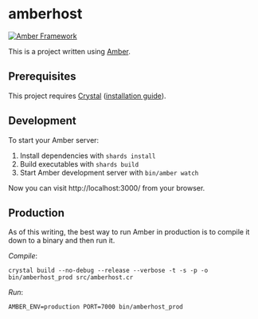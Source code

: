 # amberhost

[![Amber Framework](https://img.shields.io/badge/using-amber_framework-orange.svg)](https://amberframework.org)

This is a project written using [Amber](https://amberframework.org).

## Prerequisites

This project requires [Crystal](https://crystal-lang.org/) ([installation guide](https://crystal-lang.org/docs/installation/)).

## Development

To start your Amber server:

1. Install dependencies with `shards install`
2. Build executables with `shards build`
3. Start Amber development server with `bin/amber watch`

Now you can visit http://localhost:3000/ from your browser.

## Production

As of this writing, the best way to run Amber in production is to compile it down
to a binary and then run it.

*Compile*:

```shell
crystal build --no-debug --release --verbose -t -s -p -o bin/amberhost_prod src/amberhost.cr
```

*Run*:

```shell
AMBER_ENV=production PORT=7000 bin/amberhost_prod
```
